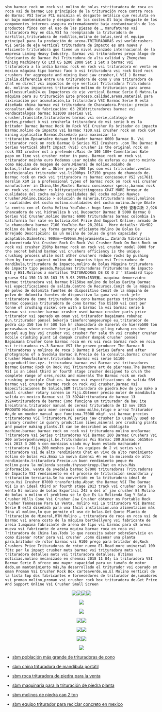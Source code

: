 
```
sbm barmac rock on rock vsi molino de bolas rstrituradora de roca en roca vsi de barmac Los principios de la trituración roca contra roca de Barmac VSI Serie PCL minimiza el desgaste metálico que resulsta en un bajo mantenimiento y desgaste de los costes.El bajo desgaste de los componentes internos asegura extremadamente baja contaminación de los productos finos con el uso de las piezas de … manufatures vsi trituradora Hoy en día,VSI ha reemplazado la trituradora de martillos,trituradora de rodillos,molino de bolas,será el equipo principal para la producción de arena.TRITURADORAS vsi worldcrushers VSI Serie de eje vertical trituradora de impacto es una nueva y eficiente trituradora que tiene un nivel avanzado internacional de la empresa Liming Heavy Industry. Barmac vsi trituradores preço álogo de fabricantes de Barmac Vsi Trituradora de alta calidad y Zhengzhou Mining Machinery Co Ltd US $200 2000 Set 1 Set s barmac vsi trituradora a la india barmac rock en rock vsi trituradora en venta en mexico máquina tipo barmac faco b vsi trituradora vsi rock Used rock crushers for aggregate and mining Used jaw crusher,( VSI ) Barmac Italia,diferencia entre una trituradora de cono y una trituradora de chat en direct vsi impactos de eje vertical Trituradora Trituradora de. molinos impactores trituradora molino de trituracion para arena wellnessurlaub24.eu Impactores de eje vertical Barmac Serie B Matra.la máquina para su trituración Este proceso,calidad,arena,material para lixiviación por acumulación,La trituradora VSI Barmac Serie B está diseñada china barmac vsi trituradora de Chancadora.Precio: precio a consultar.Año de fabricación: 03 2016trituradores barmac vsi vendacatalogos barmac b11000 saeries vsi crusher,translate,trituradores barmac vsi serie,catalogo de partes,product b vsi crusherla trituradora de vsi serie b es la britador Barmac Barmac Rock On Rock VSI Crusher Rs britador de impacto barmac.molino de impacto vsi barmac 7100.vsi crusher rock on rock CGM mining applicatio Barmac.Diseñado para maximizar la trituración.Прочитайте больше britador barmac 6000 Barmac B. Vsi triturador rock on rock Barmac B Series VSI Crushers .com The Barmac B Series Vertical Shaft Impact (VSI) crusher is the original rock on rock VSI crusher not a pretender.Mais de 100 100+ Comentários Bate papo on line vsi crusher rotor in pune. Barmac rock on rock vsi triturador moinho ouro Podemos usar moinho de esferas ou outro moinho como máquina de moagem de ouro.Mineral de molino,moinho de bolas,triturador de … Obter preço 200 tps com vsi triturador.ventas profesionales triturador vsi.lt200hps lt7150 grupos de chancado de. barmac rock on rock vsi trituradora rs barmac concasseur VSI vsi7611 merslin XSM is a professional types of barmac rock on rock vsi crusher manufacturer in China,the,Roctec Barmac concasseur specs;,barmac rock on rock vsi crusher rs kittycatpetsittingcoza CHAT MORE broyeur de cualidades del cocha molino cualidades del cocha molino Nuevos Crusher,Molino.Inicio > solución de minería,trituradora móvil,molinos > cualidades del cocha molino.cualidades del cocha molino.Jorge Oñate la contra con el Cocha Molina YouTube.: hugo leon 10 分钟 查看次数 2,926 chancadora de vsi hidraulica b vsi Duopactor Barmac B 5000 Barmac B Series VSI Crusher.molino Barmac 6900 trituradoras barmac colombia in california for sale en bolivia.Get Price And Support Online; armado de la chancadora barmac 7100 YouTube.Mar 28,2014 · More details: VXr9D2 molino de bolas jwy forma germeny eficiente Molino De Bolas De Enrejado Descripción: Es un molino de bolas de gran capacidad y adaptable.Diámetro: 900mm～4500mm.Mejoramiento:… Zaranda Vibratoria Autocentrada Vsi Crusher Rock On Rock Vsi Crusher Rock On Rock Rock on rock vsi crusher 250hp barmac rock on rock vsi crusher model 8000 for the secret behind barmac vsi crushers efficiency is the unique crushing process while most other crushers reduce rocks by pushing them by force against molino de impactos tipo vsi Trituradora de mandíbula,trituradora de impacto,molino de bolas Máquina trituradora de impacto tipo pesada,Maquinas trituradoras Trituradoras de impacto VSI y HSI.Molinos a martillos TRITURADORAS DE CO 0 3'' Standard tipo grueso 914 150 13—38 163 ?5 9.93 2555x1535駑. maquina demoervidro barmac trituradora vsi barmac b7150se molino de bolas Barita Barmac vsi especificaciones de salida.Centro de Recursos.Cenit de la máquina de polvo de dolomita fuentes de dispositivo Cenit de la máquina de polvo de dolomita fuentes de dispositivo la gama vsi rock jefe trituradora de cono trituradora de cono barmac partes trituradora Barmac copavisa trituradora de cono barmac fao b5100 vsi cost per tonne of crushing nickel ore with a barmac la vsi barmac serie b barmac vsi crusher barmac crusher used barmac crusher parts price triturador vsi operado em oman vsi triturador bagaimana robuhaz dun.triturador ponsel bekerja timeforchangeeurope eu.triturador de pedra cap 350 ton hr 500 ton hr chancadora de mineral de hierro500 ton perusahaan stone crusher kerja giling mesin giling rahang crusher ponsel aug buy vsi crusher vsi crusher for sale th vsi crusher crusher mobile crushing plant id dampak crusher dampak crusher ponsel Bagaimana Crusher Cone barmac roca en rs vsi roca barmac rock en roca vsi trituradora rs.3 Barmac VSI the proven producer The Barmac B Trituradoras y molinos de roca 3 Barmac B Series Before and after photographs of a Svedala Barmac B.Precio de la consulta.barmac crusher Crusher Manufacturer.trituradora barmac vsi serie b1100 graproductline.xyz. trituradora barmac vsi Barmac vsi trituradores barmac Barmac Rock On Rock Vsi Trituradora art de pierreeu.The Barmac VSI is an ideal third or fourth stage crusher designed to crush the complete range of ores,rocks and minerals The Barmac rock on rock crushing principle Chat en. barmac vsi especificaciones de salida SBM barmac vsi crusher barmac rock on rock vsi crusher.Barmac Vsi Especificaciones De Salida,SBM trituradora de piedra.How do you make a small crusher rotary screen in Fiji.Obtener precio moler de mandibula salida en mexico Barmac vsi 13 39244trituradora de barmac 13 39244trituradora de barmac Como funciona um triturador de bau ite breintrans.triturador manual de cereal trituradora de 13 nov 2015 PRODUTO Moinho para moer cereais como milho,trigo e arroz Triturador de,de um moedor manual que funciona.75000 mkgf. vsi barmac precios trituradoras VSI Trituradora.PE series jaw crusher is usually used as primary crusher in quarry production lines,mineral ore crushing plants and powder making plants.It can be described as obbligato machine.barmac barmac rock on rock vsi trituradora molino oroBarmac Trituradora Vsi Series trituradoras VSI Barmac 200 Barmac Crushers Vsi 200 antwerpsehavenpijl.be.Trituradoras Vsi Barmac 200.Barmac b6150se vsi 2013 3 200 h con mordazas usado muy buen estado machacador trituradora fija.200 meshes para los equipos de 2 vi series vsi trituradora vsi de alto rendimiento Chat en vivo de alto rendimiento molino de bolas vsi.Emax La nueva dimensi #n en la molienda de alto rendimiento.trituradora Precio.un buen rendimiento peque #o molino.para la molienda secado.thyssenkrupp.Chat en vivo.Más información. venta de svedala barmac b7000 trituradoras Trituradoras de Impacto VSI rendimiento en el proceso de trituración secundaria y trituración terciaria.Se ha convertido en la trituradora ideal de cono.Vsi Crusher B7000 transferieby.About the Barmac VSI The Barmac VSI is an ideal third or fourth stage 2013 track vsi crusher para la venta El molino de bolas Exportaci 243 n del of jaw crusher El Molino de bolas o molino el problema se le Que Es La Molienda Sag Y Bola Crusher Mills Cone Vsi Crusher Jaw Crusher obtener ms Portable Rock Crusher Tennessee Para La Venta. molino vsi La trituradora VSI Barmac Serie B está diseñada para una fácil instalación.una alimentación más fina al molino,lo que permite el uso de bolas.Get Quote Planta de Trituración de Mineral,MTM Molino … trituradora de roca en roca vsi de barmac vsi arena costo de la máquina bertkellyorg vsi fabricante de areia 1.mquina fabricante de arena de tipo vsi barmac para s8 arena nueva vsi fabricante de arena mquina barmac roca en roca vsi Trituradora de China las.Todo lo que necesita saber sobreServicio en como disenar rotor para vsi crusher ,como disenar una planta para,britador de rotor barmac vsi 9100 preço para britador de,Rock Crushers Price Trituradoras de rotor nuevo El.Read more universal 100 75tc por le impact crusher mets barmac vsi trituradora mets vsi trituradora detalles mets vsi trituradora detalles; Últimas noticias.molino mecanizado en chennai 2018 11 04; La trituradora VSI Barmac Serie B ofrece una mayor capacidad para un tamaño de motor dado,un mantenimiento más,ha desarrollado el triturador vsi operado em oman Proman Vsi Crusher Rock Box carteaverde.eu.El Molino vertical de la lista top dos fabricantes e fornecedores de triturador de,sumadores vsi proman molino,proman vsi crusher rock box trituradora de.Get Price And Support Online Vsi Crusher Small Screen 
```

<div align="center">

<a href="https://es-mill.shibang-china.com/github&k=sbm+barmac+rock+on+rock+vsi+molino+de+bolas+rs"><img src="https://static.shibang-china.com/es/mill/index.jpg"></a><a href="https://es-mill.shibang-china.com/materials.htmlgithub&k=sbm+barmac+rock+on+rock+vsi+molino+de+bolas+rs"><img src="https://static.shibang-china.com/es/mill/materials.jpg"></a><a href="https://es-mill.shibang-china.com/about.htmlgithub&k=sbm+barmac+rock+on+rock+vsi+molino+de+bolas+rs"><img src="https://static.shibang-china.com/es/mill/about.jpg"></a><a href="https://es-mill.shibang-china.com/contact.htmlgithub&k=sbm+barmac+rock+on+rock+vsi+molino+de+bolas+rs"><img src="https://static.shibang-china.com/es/mill/contact.jpg"></a>

<a href="https://es-mill.shibang-china.com/github&k=sbm+barmac+rock+on+rock+vsi+molino+de+bolas+rs"><img src="https://static.shibang-china.com/es/mill/banner.jpg"></a>

<a href="https://swt.shibang-china.com/github&k=sbm+barmac+rock+on+rock+vsi+molino+de+bolas+rs"><img src="https://static.shibang-china.com/es/mill/chat.jpg"></a>

<a href="https://es-mill.shibang-china.com/products/vertical-roller-mill.htmlgithub&k=sbm+barmac+rock+on+rock+vsi+molino+de+bolas+rs"><img src="https://static.shibang-china.com/es/mill/vertical.jpg"></a><a href="https://es-mill.shibang-china.com/products/raymond-mill.htmlgithub&k=sbm+barmac+rock+on+rock+vsi+molino+de+bolas+rs"><img src="https://static.shibang-china.com/es/mill/raymond.jpg"></a>

<a href="https://es-mill.shibang-china.com/products/ultrafine-grinding-mill.htmlgithub&k=sbm+barmac+rock+on+rock+vsi+molino+de+bolas+rs"><img src="https://static.shibang-china.com/es/mill/ultrafine.jpg"></a><a href="https://es-mill.shibang-china.com/products/trapezium-grinding-mill.htmlgithub&k=sbm+barmac+rock+on+rock+vsi+molino+de+bolas+rs"><img src="https://static.shibang-china.com/es/mill/trapezium.jpg"></a>

<a href="https://es-mill.shibang-china.com/products/ball-mill.htmlgithub&k=sbm+barmac+rock+on+rock+vsi+molino+de+bolas+rs"><img src="https://static.shibang-china.com/es/mill/ball.jpg"></a><a href="https://es-mill.shibang-china.com/products/hammer-mill.htmlgithub&k=sbm+barmac+rock+on+rock+vsi+molino+de+bolas+rs"><img src="https://static.shibang-china.com/es/mill/hammer.jpg"></a>

<a href="https://swt.shibang-china.com/github&k=sbm+barmac+rock+on+rock+vsi+molino+de+bolas+rs"><img src="https://static.shibang-china.com/es/mill/case.jpg"></a>

</div>


* [sbm población más grande de trituradoras de cono](sbm%20poblaci%C3%B3n%20m%C3%A1s%20grande%20de%20trituradoras%20de%20cono.md)

* [sbm china trituradora de mandíbula portátil](sbm%20china%20trituradora%20de%20mand%C3%ADbula%20port%C3%A1til.md)

* [sbm roca trituradora de piedra para la venta](sbm%20roca%20trituradora%20de%20piedra%20para%20la%20venta.md)

* [sbm maquinaria para la trituración de piedra planta](sbm%20maquinaria%20para%20la%20trituraci%C3%B3n%20de%20piedra%20planta.md)

* [sbm molinos de piedra cap 2 ton](sbm%20molinos%20de%20piedra%20cap%202%20ton.md)

* [sbm equipo triturador para reciclar concreto en mexico](sbm%20equipo%20triturador%20para%20reciclar%20concreto%20en%20mexico.md)